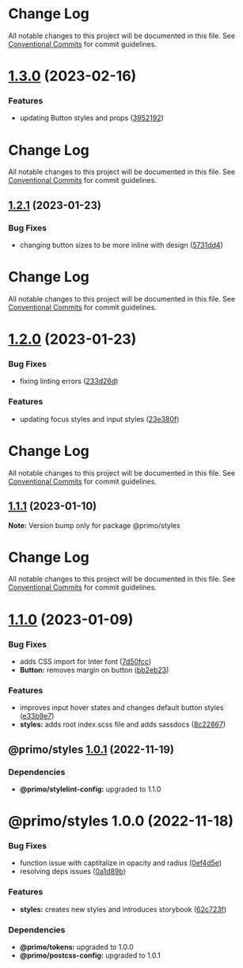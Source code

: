 # Change Log

All notable changes to this project will be documented in this file. See
[Conventional Commits](https://conventionalcommits.org) for commit guidelines.

# [1.3.0](https://github.com/primodesignsystem/primo/compare/@primo/styles@1.2.1...@primo/styles@1.3.0) (2023-02-16)

### Features

- updating Button styles and props
  ([3952192](https://github.com/primodesignsystem/primo/commit/3952192163c1776241e3b3c0a1fd89e5f8492e2b))

# Change Log

All notable changes to this project will be documented in this file. See
[Conventional Commits](https://conventionalcommits.org) for commit guidelines.

## [1.2.1](https://github.com/primodesignsystem/primo/compare/@primo/styles@1.2.0...@primo/styles@1.2.1) (2023-01-23)

### Bug Fixes

- changing button sizes to be more inline with design
  ([5731dd4](https://github.com/primodesignsystem/primo/commit/5731dd47322459bd6d564a1442e94dc48c205772))

# Change Log

All notable changes to this project will be documented in this file. See
[Conventional Commits](https://conventionalcommits.org) for commit guidelines.

# [1.2.0](https://github.com/primodesignsystem/primo/compare/@primo/styles@1.1.1...@primo/styles@1.2.0) (2023-01-23)

### Bug Fixes

- fixing linting errors
  ([233d26d](https://github.com/primodesignsystem/primo/commit/233d26d10a01099897d2790d4f48c119b3196c33))

### Features

- updating focus styles and input styles
  ([23e380f](https://github.com/primodesignsystem/primo/commit/23e380f90f5df46e70830b647c0d7c2770c5407f))

# Change Log

All notable changes to this project will be documented in this file. See
[Conventional Commits](https://conventionalcommits.org) for commit guidelines.

## [1.1.1](https://github.com/primodesignsystem/primo/compare/@primo/styles@1.1.0...@primo/styles@1.1.1) (2023-01-10)

**Note:** Version bump only for package @primo/styles

# Change Log

All notable changes to this project will be documented in this file. See
[Conventional Commits](https://conventionalcommits.org) for commit guidelines.

# [1.1.0](https://github.com/primodesignsystem/primo/compare/@primo/styles@1.0.1...@primo/styles@1.1.0) (2023-01-09)

### Bug Fixes

- adds CSS import for Inter font
  ([7d50fcc](https://github.com/primodesignsystem/primo/commit/7d50fcc289282e0959df485a3e277987c47fa542))
- **Button:** removes margin on button
  ([bb2eb23](https://github.com/primodesignsystem/primo/commit/bb2eb237c43a4e94a53b8142594db732fac9d424))

### Features

- improves input hover states and changes default button styles
  ([e33b9e7](https://github.com/primodesignsystem/primo/commit/e33b9e76b6eb2cea53ea09923007e5b3b957fd7d))
- **styles:** adds root index.scss file and adds sassdocs
  ([8c22867](https://github.com/primodesignsystem/primo/commit/8c22867168a5df04b807197f6fdb80d1798065d4))

## @primo/styles [1.0.1](https://github.com/primo-design-system/primo/compare/@primo/styles@1.0.0...@primo/styles@1.0.1) (2022-11-19)

### Dependencies

- **@primo/stylelint-config:** upgraded to 1.1.0

# @primo/styles 1.0.0 (2022-11-18)

### Bug Fixes

- function issue with captitalize in opacity and radius
  ([0ef4d5e](https://github.com/primo-design-system/primo/commit/0ef4d5e5fe7a5e1b69b7909b9cc357888e0f46c1))
- resolving deps issues
  ([0a1d89b](https://github.com/primo-design-system/primo/commit/0a1d89b2f9989cbf3aa700d38a2fd60b09c5da5f))

### Features

- **styles:** creates new styles and introduces storybook
  ([62c723f](https://github.com/primo-design-system/primo/commit/62c723f4e69400f441e40a1d957174f4ff69f40d))

### Dependencies

- **@primo/tokens:** upgraded to 1.0.0
- **@primo/postcss-config:** upgraded to 1.0.1
